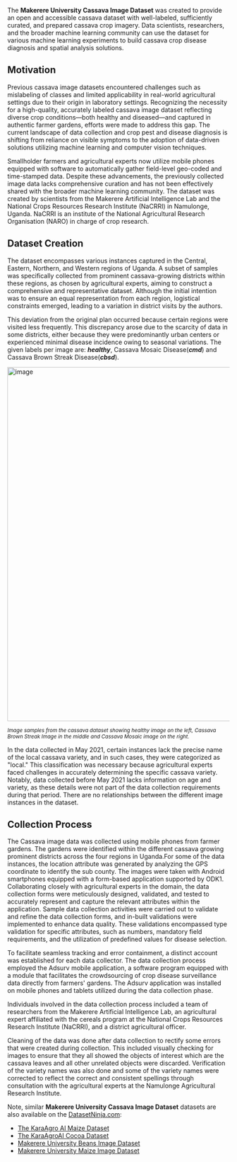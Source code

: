 The **Makerere University Cassava Image Dataset** was created to provide an open and accessible cassava dataset with well-labeled, sufficiently curated, and prepared cassava crop imagery. Data scientists, researchers, and the broader machine learning community can use the dataset for various machine learning experiments to build cassava crop disease diagnosis and spatial analysis solutions.

## Motivation

Previous cassava image datasets encountered challenges such as mislabeling of classes and limited applicability in real-world agricultural settings due to their origin in laboratory settings. Recognizing the necessity for a high-quality, accurately labeled cassava image dataset reflecting diverse crop conditions—both healthy and diseased—and captured in authentic farmer gardens, efforts were made to address this gap. The current landscape of data collection and crop pest and disease diagnosis is shifting from reliance on visible symptoms to the adoption of data-driven solutions utilizing machine learning and computer vision techniques.

Smallholder farmers and agricultural experts now utilize mobile phones equipped with software to automatically gather field-level geo-coded and time-stamped data. Despite these advancements, the previously collected image data lacks comprehensive curation and has not been effectively shared with the broader machine learning community. The dataset was created by scientists from the Makerere Artificial Intelligence Lab and the National Crops Resources Research Institute (NaCRRI) in Namulonge, Uganda. NaCRRI is an institute of the National Agricultural Research Organisation (NARO) in charge of crop research.

## Dataset Creation

The dataset encompasses various instances captured in the Central, Eastern, Northern, and Western regions of Uganda. A subset of samples was specifically collected from prominent cassava-growing districts within these regions, as chosen by agricultural experts, aiming to construct a comprehensive and representative dataset. Although the initial intention was to ensure an equal representation from each region, logistical constraints emerged, leading to a variation in district visits by the authors.

This deviation from the original plan occurred because certain regions were visited less frequently. This discrepancy arose due to the scarcity of data in some districts, either because they were predominantly urban centers or experienced minimal disease incidence owing to seasonal variations. The given labels per image are: ***healthy***, Cassava Mosaic Disease(***cmd***) and Cassava Brown Streak Disease(***cbsd***).

<img src="https://user-images.githubusercontent.com/120389559/298040063-c42a453b-aa2e-4ac6-a1eb-9e61c5dac547.png" alt="image" width="800">

<span style="font-size: smaller; font-style: italic;">Image samples from the cassava dataset showing healthy image on the left, Cassava Brown Streak Image in the middle and Cassava Mosaic image on the right.</span>

In the data collected in May 2021, certain instances lack the precise name of the local cassava variety, and in such cases, they were categorized as "local." This classification was necessary because agricultural experts faced challenges in accurately determining the specific cassava variety. Notably, data collected before May 2021 lacks information on age and variety, as these details were not part of the data collection requirements during that period. There are no relationships between the different image instances in the dataset.

## Collection Process

The Cassava image data was collected using mobile phones from farmer gardens. The gardens were identified within the different cassava growing prominent districts across the four regions in Uganda.For some of the data instances, the location attribute was generated by analyzing the GPS coordinate to identify the sub county. The images were taken with Android smartphones equipped with a form-based application supported by ODK1. Collaborating closely with agricultural experts in the domain, the data collection forms were meticulously designed, validated, and tested to accurately represent and capture the relevant attributes within the application. Sample data collection activities were carried out to validate and refine the data collection forms, and in-built validations were implemented to enhance data quality. These validations encompassed type validation for specific attributes, such as numbers, mandatory field requirements, and the utilization of predefined values for disease selection.

To facilitate seamless tracking and error containment, a distinct account was established for each data collector. The data collection process employed the Adsurv mobile application, a software program equipped with a module that facilitates the crowdsourcing of crop disease surveillance data directly from farmers' gardens. The Adsurv application was installed on mobile phones and tablets utilized during the data collection phase.

Individuals involved in the data collection process included a team of researchers from the Makerere Artificial Intelligence Lab, an agricultural expert affiliated with the cereals program at the National Crops Resources Research Institute (NaCRRI), and a district agricultural officer.

Cleaning of the data was done after data collection to rectify some errors that were created during collection. This included visually checking for images to ensure that they all showed the objects of interest which are the cassava leaves and all other unrelated objects were discarded. Verification of the variety names was also done and some of the variety names were corrected to reflect the correct and consistent spellings through consultation with the agricultural experts at the Namulonge Agricultural Research Institute.

Note, similar **Makerere University Cassava Image Dataset** datasets are also available on the [DatasetNinja.com](https://datasetninja.com/):

- [The KaraAgro AI Maize Dataset](https://datasetninja.com/kara-agro-ai-maize)
- [The KaraAgroAI Cocoa Dataset](https://datasetninja.com/kara-agro-ai-cocoa)
- [Makerere University Beans Image Dataset](https://datasetninja.com/makerere-university-beans)
- [Makerere University Maize Image Dataset](https://datasetninja.com/makerere-university-maize)